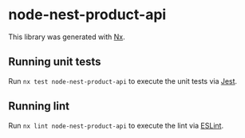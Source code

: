 # node-nest-product-api

This library was generated with [Nx](https://nx.dev).

## Running unit tests

Run `nx test node-nest-product-api` to execute the unit tests via [Jest](https://jestjs.io).

## Running lint

Run `nx lint node-nest-product-api` to execute the lint via [ESLint](https://eslint.org/).
